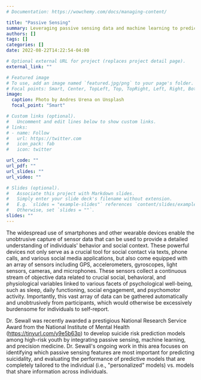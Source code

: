 ```yaml
---
# Documentation: https://wowchemy.com/docs/managing-content/

title: "Passive Sensing"
summary: Leveraging passive sensing data and machine learning to predict psychological distress
authors: []
tags: []
categories: []
date: 2022-08-22T14:22:54-04:00

# Optional external URL for project (replaces project detail page).
external_link: ""

# Featured image
# To use, add an image named `featured.jpg/png` to your page's folder.
# Focal points: Smart, Center, TopLeft, Top, TopRight, Left, Right, BottomLeft, Bottom, BottomRight.
image:
  caption: Photo by Andres Urena on Unsplash
  focal_point: "Smart"

# Custom links (optional).
#   Uncomment and edit lines below to show custom links.
# links:
# - name: Follow
#   url: https://twitter.com
#   icon_pack: fab
#   icon: twitter

url_code: ""
url_pdf: ""
url_slides: ""
url_video: ""

# Slides (optional).
#   Associate this project with Markdown slides.
#   Simply enter your slide deck's filename without extension.
#   E.g. `slides = "example-slides"` references `content/slides/example-slides.md`.
#   Otherwise, set `slides = ""`.
slides: ""
---
```

The widespread use of smartphones and other wearable devices enable the unobtrusive capture of sensor data that can be used to provide a detailed understanding of individuals' behavior and social context. These powerful devices not only serve as a crucial tool for social contact via texts, phone calls, and various social media applications, but also come equipped with an array of sensors including GPS, accelerometers, gyroscopes, light sensors, cameras, and microphones. These sensors collect a continuous stream of objective data related to crucial social, behavioral, and physiological variables linked to various facets of psychological well-being, such as sleep, daily functioning, social engagement, and psychomotor activity. Importantly, this vast array of data can be gathered automatically and unobtrusively from participants, which would otherwise be excessively burdensome for individuals to self-report. 

Dr. Sewall was recently awarded a prestigious National Research Service Award from the National Institute of Mental Health (https://tinyurl.com/y9e5b63p) to develop suicide risk prediction models among high-risk youth by integrating passive sensing, machine learning, and precision medicine. Dr. Sewall's ongoing work in this area focuses on identifying which passive sensing features are most important for predicting suicidality, and evaluating the performance of predictive models that are completely tailored to the individual (i.e., "personalized" models) vs. models that share information across individuals. 
